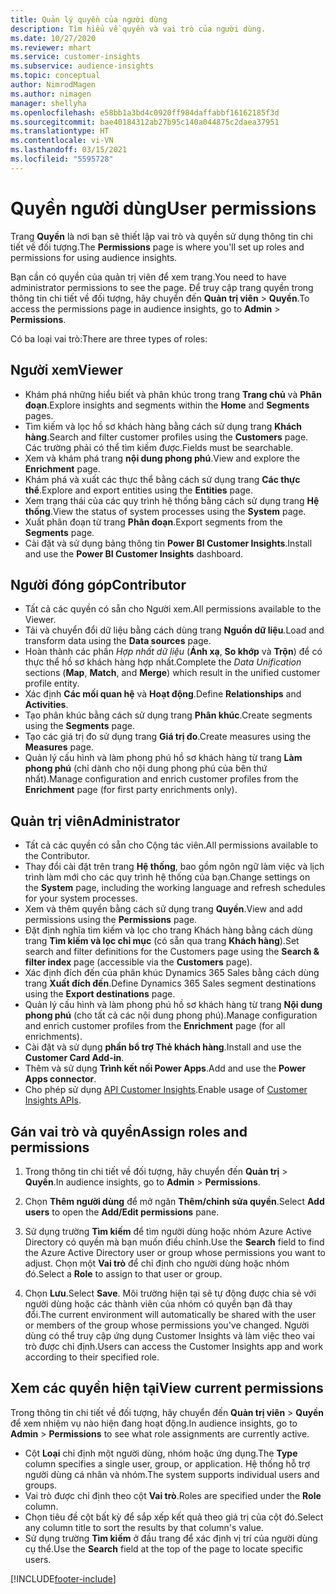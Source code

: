 ```yaml
---
title: Quản lý quyền của người dùng
description: Tìm hiểu về quyền và vai trò của người dùng.
ms.date: 10/27/2020
ms.reviewer: mhart
ms.service: customer-insights
ms.subservice: audience-insights
ms.topic: conceptual
author: NimrodMagen
ms.author: nimagen
manager: shellyha
ms.openlocfilehash: e58bb1a3bd4c0920ff984daffabbf16162185f3d
ms.sourcegitcommit: bae40184312ab27b95c140a044875c2daea37951
ms.translationtype: HT
ms.contentlocale: vi-VN
ms.lasthandoff: 03/15/2021
ms.locfileid: "5595728"
---
```

# <a name="user-permissions"></a><span data-ttu-id="3f4c8-103">Quyền người dùng</span><span class="sxs-lookup"><span data-stu-id="3f4c8-103">User permissions</span></span>

<span data-ttu-id="3f4c8-104">Trang **Quyền** là nơi bạn sẽ thiết lập vai trò và quyền sử dụng thông tin chi tiết về đối tượng.</span><span class="sxs-lookup"><span data-stu-id="3f4c8-104">The **Permissions** page is where you'll set up roles and permissions for using audience insights.</span></span>

<span data-ttu-id="3f4c8-105">Bạn cần có quyền của quản trị viên để xem trang.</span><span class="sxs-lookup"><span data-stu-id="3f4c8-105">You need to have administrator permissions to see the page.</span></span> <span data-ttu-id="3f4c8-106">Để truy cập trang quyền trong thông tin chi tiết về đối tượng, hãy chuyển đến **Quản trị viên** > **Quyền**.</span><span class="sxs-lookup"><span data-stu-id="3f4c8-106">To access the permissions page in audience insights, go to **Admin** > **Permissions**.</span></span>

<span data-ttu-id="3f4c8-107">Có ba loại vai trò:</span><span class="sxs-lookup"><span data-stu-id="3f4c8-107">There are three types of roles:</span></span>

## <a name="viewer"></a><span data-ttu-id="3f4c8-108">Người xem</span><span class="sxs-lookup"><span data-stu-id="3f4c8-108">Viewer</span></span>

- <span data-ttu-id="3f4c8-109">Khám phá những hiểu biết và phân khúc trong trang **Trang chủ** và **Phân đoạn**.</span><span class="sxs-lookup"><span data-stu-id="3f4c8-109">Explore insights and segments within the **Home** and **Segments** pages.</span></span>
- <span data-ttu-id="3f4c8-110">Tìm kiếm và lọc hồ sơ khách hàng bằng cách sử dụng trang **Khách hàng**.</span><span class="sxs-lookup"><span data-stu-id="3f4c8-110">Search and filter customer profiles using the **Customers** page.</span></span> <span data-ttu-id="3f4c8-111">Các trường phải có thể tìm kiếm được.</span><span class="sxs-lookup"><span data-stu-id="3f4c8-111">Fields must be searchable.</span></span>
- <span data-ttu-id="3f4c8-112">Xem và khám phá trang **nội dung phong phú**.</span><span class="sxs-lookup"><span data-stu-id="3f4c8-112">View and explore the **Enrichment** page.</span></span>
- <span data-ttu-id="3f4c8-113">Khám phá và xuất các thực thể bằng cách sử dụng trang **Các thực thể**.</span><span class="sxs-lookup"><span data-stu-id="3f4c8-113">Explore and export entities using the **Entities** page.</span></span>
- <span data-ttu-id="3f4c8-114">Xem trạng thái của các quy trình hệ thống bằng cách sử dụng trang **Hệ thống**.</span><span class="sxs-lookup"><span data-stu-id="3f4c8-114">View the status of system processes  using the **System** page.</span></span>
- <span data-ttu-id="3f4c8-115">Xuất phân đoạn từ trang **Phân đoạn**.</span><span class="sxs-lookup"><span data-stu-id="3f4c8-115">Export segments from the **Segments** page.</span></span>
- <span data-ttu-id="3f4c8-116">Cài đặt và sử dụng bảng thông tin **Power BI Customer Insights**.</span><span class="sxs-lookup"><span data-stu-id="3f4c8-116">Install and use the **Power BI Customer Insights** dashboard.</span></span>

## <a name="contributor"></a><span data-ttu-id="3f4c8-117">Người đóng góp</span><span class="sxs-lookup"><span data-stu-id="3f4c8-117">Contributor</span></span>

- <span data-ttu-id="3f4c8-118">Tất cả các quyền có sẵn cho Người xem.</span><span class="sxs-lookup"><span data-stu-id="3f4c8-118">All permissions available to the Viewer.</span></span>
- <span data-ttu-id="3f4c8-119">Tải và chuyển đổi dữ liệu bằng cách dùng trang **Nguồn dữ liệu**.</span><span class="sxs-lookup"><span data-stu-id="3f4c8-119">Load and transform data using the **Data sources** page.</span></span>
- <span data-ttu-id="3f4c8-120">Hoàn thành các phần *Hợp nhất dữ liệu* (**Ánh xạ**, **So khớp** và **Trộn**) để có thực thể hồ sơ khách hàng hợp nhất.</span><span class="sxs-lookup"><span data-stu-id="3f4c8-120">Complete the *Data Unification* sections (**Map**, **Match**, and **Merge**) which result in the unified customer profile entity.</span></span>
- <span data-ttu-id="3f4c8-121">Xác định **Các mối quan hệ** và **Hoạt động**.</span><span class="sxs-lookup"><span data-stu-id="3f4c8-121">Define **Relationships** and **Activities**.</span></span>
- <span data-ttu-id="3f4c8-122">Tạo phân khúc bằng cách sử dụng trang **Phân khúc**.</span><span class="sxs-lookup"><span data-stu-id="3f4c8-122">Create segments using the **Segments** page.</span></span>
- <span data-ttu-id="3f4c8-123">Tạo các giá trị đo sử dụng trang **Giá trị đo**.</span><span class="sxs-lookup"><span data-stu-id="3f4c8-123">Create measures using the **Measures** page.</span></span>
- <span data-ttu-id="3f4c8-124">Quản lý cấu hình và làm phong phú hồ sơ khách hàng từ trang **Làm phong phú** (chỉ dành cho nội dung phong phú của bên thứ nhất).</span><span class="sxs-lookup"><span data-stu-id="3f4c8-124">Manage configuration and enrich customer profiles from the **Enrichment** page (for first party enrichments only).</span></span>

## <a name="administrator"></a><span data-ttu-id="3f4c8-125">Quản trị viên</span><span class="sxs-lookup"><span data-stu-id="3f4c8-125">Administrator</span></span>

- <span data-ttu-id="3f4c8-126">Tất cả các quyền có sẵn cho Cộng tác viên.</span><span class="sxs-lookup"><span data-stu-id="3f4c8-126">All permissions available to the Contributor.</span></span>
- <span data-ttu-id="3f4c8-127">Thay đổi cài đặt trên trang **Hệ thống**, bao gồm ngôn ngữ làm việc và lịch trình làm mới cho các quy trình hệ thống của bạn.</span><span class="sxs-lookup"><span data-stu-id="3f4c8-127">Change settings on the **System** page, including the working language and refresh schedules for your system processes.</span></span>
- <span data-ttu-id="3f4c8-128">Xem và thêm quyền bằng cách sử dụng trang **Quyền**.</span><span class="sxs-lookup"><span data-stu-id="3f4c8-128">View and add permissions using the **Permissions** page.</span></span>
- <span data-ttu-id="3f4c8-129">Đặt định nghĩa tìm kiếm và lọc cho trang Khách hàng bằng cách dùng trang **Tìm kiếm và lọc chỉ mục** (có sẵn qua trang **Khách hàng**).</span><span class="sxs-lookup"><span data-stu-id="3f4c8-129">Set search and filter definitions for the Customers page using the **Search & filter index** page (accessible via the **Customers** page).</span></span>
- <span data-ttu-id="3f4c8-130">Xác định đích đến của phân khúc Dynamics 365 Sales bằng cách dùng trang **Xuất đích đến**.</span><span class="sxs-lookup"><span data-stu-id="3f4c8-130">Define Dynamics 365 Sales segment destinations using the **Export destinations** page.</span></span>
- <span data-ttu-id="3f4c8-131">Quản lý cấu hình và làm phong phú hồ sơ khách hàng từ trang **Nội dung phong phú** (cho tất cả các nội dung phong phú).</span><span class="sxs-lookup"><span data-stu-id="3f4c8-131">Manage configuration and enrich customer profiles from the **Enrichment** page (for all enrichments).</span></span>
- <span data-ttu-id="3f4c8-132">Cài đặt và sử dụng **phần bổ trợ Thẻ khách hàng**.</span><span class="sxs-lookup"><span data-stu-id="3f4c8-132">Install and use the **Customer Card Add-in**.</span></span>
- <span data-ttu-id="3f4c8-133">Thêm và sử dụng **Trình kết nối Power Apps**.</span><span class="sxs-lookup"><span data-stu-id="3f4c8-133">Add and use the **Power Apps connector**.</span></span>
- <span data-ttu-id="3f4c8-134">Cho phép sử dụng [API Customer Insights](apis.md).</span><span class="sxs-lookup"><span data-stu-id="3f4c8-134">Enable usage of [Customer Insights APIs](apis.md).</span></span>

## <a name="assign-roles-and-permissions"></a><span data-ttu-id="3f4c8-135">Gán vai trò và quyền</span><span class="sxs-lookup"><span data-stu-id="3f4c8-135">Assign roles and permissions</span></span>

1. <span data-ttu-id="3f4c8-136">Trong thông tin chi tiết về đối tượng, hãy chuyển đến **Quản trị** > **Quyền**.</span><span class="sxs-lookup"><span data-stu-id="3f4c8-136">In audience insights, go to **Admin** > **Permissions**.</span></span>

1. <span data-ttu-id="3f4c8-137">Chọn **Thêm người dùng** để mở ngăn **Thêm/chỉnh sửa quyền**.</span><span class="sxs-lookup"><span data-stu-id="3f4c8-137">Select **Add users** to open the **Add/Edit permissions** pane.</span></span>

1. <span data-ttu-id="3f4c8-138">Sử dụng trường **Tìm kiếm** để tìm người dùng hoặc nhóm Azure Active Directory có quyền mà bạn muốn điều chỉnh.</span><span class="sxs-lookup"><span data-stu-id="3f4c8-138">Use the **Search** field to find the Azure Active Directory user or group whose permissions you want to adjust.</span></span> <span data-ttu-id="3f4c8-139">Chọn một **Vai trò** để chỉ định cho người dùng hoặc nhóm đó.</span><span class="sxs-lookup"><span data-stu-id="3f4c8-139">Select a **Role** to assign to that user or group.</span></span>

1. <span data-ttu-id="3f4c8-140">Chọn **Lưu**.</span><span class="sxs-lookup"><span data-stu-id="3f4c8-140">Select **Save**.</span></span> <span data-ttu-id="3f4c8-141">Môi trường hiện tại sẽ tự động được chia sẻ với người dùng hoặc các thành viên của nhóm có quyền bạn đã thay đổi.</span><span class="sxs-lookup"><span data-stu-id="3f4c8-141">The current environment will automatically be shared with the user or members of the group whose permissions you've changed.</span></span> <span data-ttu-id="3f4c8-142">Người dùng có thể truy cập ứng dụng Customer Insights và làm việc theo vai trò được chỉ định.</span><span class="sxs-lookup"><span data-stu-id="3f4c8-142">Users can access the Customer Insights app and work according to their specified role.</span></span>

## <a name="view-current-permissions"></a><span data-ttu-id="3f4c8-143">Xem các quyền hiện tại</span><span class="sxs-lookup"><span data-stu-id="3f4c8-143">View current permissions</span></span>

<span data-ttu-id="3f4c8-144">Trong thông tin chi tiết về đối tượng, hãy chuyển đến **Quản trị viên** > **Quyền** để xem nhiệm vụ nào hiện đang hoạt động.</span><span class="sxs-lookup"><span data-stu-id="3f4c8-144">In audience insights, go to **Admin** > **Permissions** to see what role assignments are currently active.</span></span>

- <span data-ttu-id="3f4c8-145">Cột **Loại** chỉ định một người dùng, nhóm hoặc ứng dụng.</span><span class="sxs-lookup"><span data-stu-id="3f4c8-145">The **Type** column specifies a single user, group, or application.</span></span> <span data-ttu-id="3f4c8-146">Hệ thống hỗ trợ người dùng cá nhân và nhóm.</span><span class="sxs-lookup"><span data-stu-id="3f4c8-146">The system supports individual users and groups.</span></span>
- <span data-ttu-id="3f4c8-147">Vai trò được chỉ định theo cột **Vai trò**.</span><span class="sxs-lookup"><span data-stu-id="3f4c8-147">Roles are specified under the **Role** column.</span></span>
- <span data-ttu-id="3f4c8-148">Chọn tiêu đề cột bất kỳ để sắp xếp kết quả theo giá trị của cột đó.</span><span class="sxs-lookup"><span data-stu-id="3f4c8-148">Select any column title to sort the results by that column's value.</span></span>
- <span data-ttu-id="3f4c8-149">Sử dụng trường **Tìm kiếm** ở đầu trang để xác định vị trí của người dùng cụ thể.</span><span class="sxs-lookup"><span data-stu-id="3f4c8-149">Use the **Search** field at the top of the page to locate specific users.</span></span>


[!INCLUDE[footer-include](../includes/footer-banner.md)]